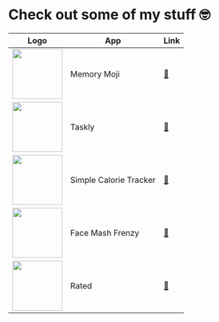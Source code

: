 
<h1>Check out some of my stuff 🤓</h1>



| Logo                                                                 | App   | Link      |
|----------------------------------------------------------------------|---------------|------------|
| <img src="https://kezhall.dev/img/apps/memorymoji.png?v=1" width="100"/>  | Memory Moji   | [🔗](https://kezhall.dev/app/memorymoji) |
| <img src="https://kezhall.dev/img/apps/todo.png?v=1" width="100"/>        | Taskly        | [🔗](https://kezhall.dev/app/taskly)     |
| <img src="https://kezhall.dev/img/apps/simplecalorietracker.png" width="100"/>        | Simple Calorie Tracker        | [🔗](https://kezhall.dev/app/simple-calorie-tracker)     |
| <img src="https://kezhall.dev/img/apps/facemashfrenzy.png" width="100"/>        | Face Mash Frenzy        | [🔗](https://kezhall.dev/app/face-mash-frenzy)     |
| <img src="https://kezhall.dev/img/apps/rated.png" width="100"/>        | Rated        | [🔗](https://kezhall.dev/app/rated)     |
